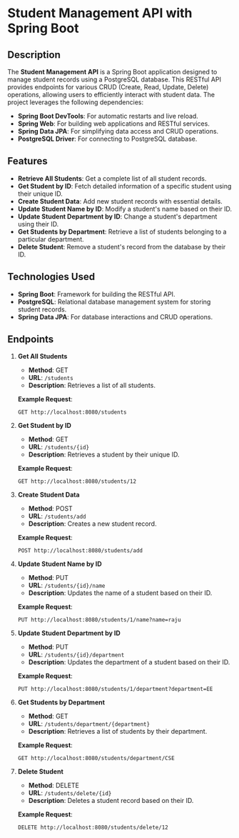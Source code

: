 # Student Management API with Spring Boot

## Description

The **Student Management API** is a Spring Boot application designed to manage student records using a PostgreSQL database. This RESTful API provides endpoints for various CRUD (Create, Read, Update, Delete) operations, allowing users to efficiently interact with student data.
The project leverages the following dependencies:
- **Spring Boot DevTools**: For automatic restarts and live reload.
- **Spring Web**: For building web applications and RESTful services.
- **Spring Data JPA**: For simplifying data access and CRUD operations.
- **PostgreSQL Driver**: For connecting to PostgreSQL database.

## Features

- **Retrieve All Students**: Get a complete list of all student records.
- **Get Student by ID**: Fetch detailed information of a specific student using their unique ID.
- **Create Student Data**: Add new student records with essential details.
- **Update Student Name by ID**: Modify a student's name based on their ID.
- **Update Student Department by ID**: Change a student's department using their ID.
- **Get Students by Department**: Retrieve a list of students belonging to a particular department.
- **Delete Student**: Remove a student's record from the database by their ID.

## Technologies Used

- **Spring Boot**: Framework for building the RESTful API.
- **PostgreSQL**: Relational database management system for storing student records.
- **Spring Data JPA**: For database interactions and CRUD operations.

## Endpoints

1. **Get All Students**
   - **Method**: GET
   - **URL**: `/students`
   - **Description**: Retrieves a list of all students.

   **Example Request**:
   ```http
   GET http://localhost:8080/students

2. **Get Student by ID**
   - **Method**: GET
   - **URL**: `/students/{id}`
   - **Description**: Retrieves a student by their unique ID.

   **Example Request**:
   ```http
   GET http://localhost:8080/students/12
3. **Create Student Data**
   - **Method**: POST
   - **URL**: `/students/add`
   - **Description**: Creates a new student record.

   **Example Request**:
   ```http
   POST http://localhost:8080/students/add
4. **Update Student Name by ID**
   - **Method**: PUT
   - **URL**: `/students/{id}/name`
   - **Description**: Updates the name of a student based on their ID.

   **Example Request**:
   ```http
   PUT http://localhost:8080/students/1/name?name=raju
5. **Update Student Department by ID**
   - **Method**: PUT
   - **URL**: `/students/{id}/department`
   - **Description**: Updates the department of a student based on their ID.

   **Example Request**:
   ```http
   PUT http://localhost:8080/students/1/department?department=EE
6. **Get Students by Department**
   - **Method**: GET
   - **URL**: `/students/department/{department}`
   - **Description**: Retrieves a list of students by their department.

   **Example Request**:
   ```http
   GET http://localhost:8080/students/department/CSE
7. **Delete Student**
   - **Method**: DELETE
   - **URL**: `/students/delete/{id}`
   - **Description**: Deletes a student record based on their ID.

   **Example Request**:
   ```http
   DELETE http://localhost:8080/students/delete/12

